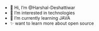 - 👋 Hi, I’m @Harshal-Deshattiwar
- 👀 I’m interested in technologies
- 🌱 I’m currently learning JAVA
- ✨ want to learn more about open source
<!---
Harshal-Deshattiwar/Harshal-Deshattiwar is a ✨ special ✨ repository because its `README.md` (this file) appears on your GitHub profile.
You can click the Preview link to take a look at your changes.
--->
